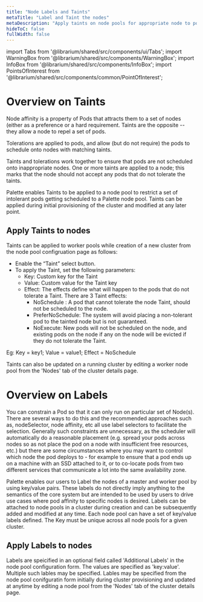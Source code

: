 ```yaml
---
title: "Node Labels and Taints"
metaTitle: "Label and Taint the nodes"
metaDescription: "Apply taints on node pools for appropriate node to pod scheduling."
hideToC: false
fullWidth: false
---
```


import Tabs from '@librarium/shared/src/components/ui/Tabs';
import WarningBox from '@librarium/shared/src/components/WarningBox';
import InfoBox from '@librarium/shared/src/components/InfoBox';
import PointsOfInterest from '@librarium/shared/src/components/common/PointOfInterest';

# Overview on Taints

Node affinity is a property of Pods that attracts them to a set of nodes (either as a preference or a hard requirement. Taints are the opposite -- they allow a node to repel a set of pods.

Tolerations are applied to pods, and allow (but do not require) the pods to schedule onto nodes with matching taints.

Taints and tolerations work together to ensure that pods are not scheduled onto inappropriate nodes. One or more taints are applied to a node; this marks that the node should not accept any pods that do not tolerate the taints.

Palette enables Taints to be applied to a node pool to restrict a set of intolerant pods getting scheduled to a Palette node pool. Taints can be applied during initial provisioning of the cluster and modified at any later point.

## Apply Taints to nodes

Taints can be applied to worker pools while creation of a new cluster from the node pool configruation page as follows:

* Enable the “Taint” select button.
* To apply the Taint, set the following parameters:
  * Key: Custom key for the Taint
  * Value: Custom value for the Taint key
  * Effect: The effects define what will happen to the pods that do not tolerate a Taint. There are 3 Taint effects:
    * NoSchedule : A pod that cannot tolerate the node Taint, should not be scheduled to the node.
    * PreferNoSchedule: The system will avoid placing a non-tolerant pod to the tainted node but is not guaranteed.
    * NoExecute: New pods will not be scheduled on the node, and existing pods on the node if any on the node will be evicted if they do not tolerate the Taint.

Eg: Key = key1;
  Value = value1;
 Effect = NoSchedule

Taints can also be updated on a running cluster by editing a worker node pool from the 'Nodes' tab of the cluster details page.

# Overview on Labels

You can constrain a Pod so that it can only run on particular set of Node(s). There are several ways to do this and the recommended approaches such as, nodeSelector, node affinity, etc all use label selectors to facilitate the selection. Generally such constraints are unnecessary, as the scheduler will automatically do a reasonable placement (e.g. spread your pods across nodes so as not place the pod on a node with insufficient free resources, etc.) but there are some circumstances where you may want to control which node the pod deploys to - for example to ensure that a pod ends up on a machine with an SSD attached to it, or to co-locate pods from two different services that communicate a lot into the same availability zone.

Palette enables our users to Label the nodes of a master and worker pool by using key/value pairs. These labels do not directly imply anything to the semantics of the core system but are intended to be used by users to drive use cases where pod affinity to specific nodes is desired. Labels can be attached to node pools in a cluster during creation and can be subsequently added and modified at any time. Each node pool can have a set of key/value labels defined. The Key must be unique across all node pools for a given cluster.

## Apply Labels to nodes

Labels are speicified in an optional field called 'Additional Labels' in the node pool configuration form. The values are specified as 'key:value'. Multiple such lables may be specified. Lables may be specified from the node pool conifguratin form initially during cluster provisioning and updated at anytime by editing a node pool from the 'Nodes' tab of the cluster details page.
